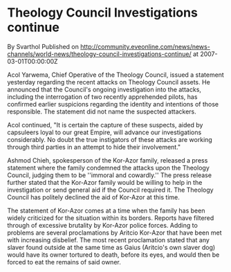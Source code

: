 # Theology Council Investigations continue
By Svarthol
Published on http://community.eveonline.com/news/news-channels/world-news/theology-council-investigations-continue/ at 2007-03-01T00:00:00Z

Acol Yarwema, Chief Operative of the Theology Council, issued a statement yesterday regarding the recent attacks on Theology Council assets. He announced that the Council's ongoing investigation into the attacks, including the interrogation of two recently apprehended pilots, has confirmed earlier suspicions regarding the identity and intentions of those responsible. The statement did not name the suspected attackers.

Acol continued, "It is certain the capture of these suspects, aided by capsuleers loyal to our great Empire, will advance our investigations considerably. No doubt the true instigators of these attacks are working through third parties in an attempt to hide their involvement."

Ashmod Chieh, spokesperson of the Kor-Azor family, released a press statement where the family condemned the attacks upon the Theology Council, judging them to be ''immoral and cowardly.'' The press release further stated that the Kor-Azor family would be willing to help in the investigation or send general aid if the Council required it. The Theology Council has politely declined the aid of Kor-Azor at this time.

The statement of Kor-Azor comes at a time when the family has been widely criticized for the situation within its borders. Reports have filtered through of excessive brutality by Kor-Azor police forces. Adding to problems are several proclamations by Aritcio Kor-Azor that have been met with increasing disbelief. The most recent proclamation stated that any slaver found outside at the same time as Gaius (Aritcio's own slaver dog) would have its owner tortured to death, before its eyes, and would then be forced to eat the remains of said owner.

